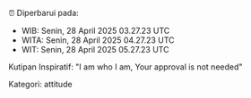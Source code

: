 ⏰ Diperbarui pada:
- WIB: Senin, 28 April 2025 03.27.23 UTC
- WITA: Senin, 28 April 2025 04.27.23 UTC
- WIT: Senin, 28 April 2025 05.27.23 UTC

Kutipan Inspiratif:
"I am who I am, Your approval is not needed"


Kategori: attitude

